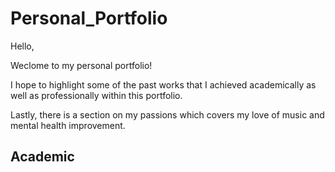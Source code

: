# Personal_Portfolio

Hello,

Weclome to my personal portfolio!

I hope to highlight some of the past works that I achieved academically as well as professionally within this portfolio. 

Lastly, there is a section on my passions which covers my love of music and mental health improvement.

## Academic 


